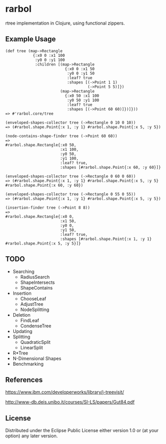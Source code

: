 # rarbol

rtree implementation in Clojure, using functional zippers.

## Example Usage

```
(def tree (map->Rectangle
            {:x0 0 :x1 100
             :y0 0 :y1 100
             :children [(map->Rectangle
                          {:x0 0 :x1 50
                           :y0 0 :y1 50
                           :leaf? true
                           :shapes [(->Point 1 1)
                                    (->Point 5 5)]})
                        (map->Rectangle
                          {:x0 50 :x1 100
                           :y0 50 :y1 100
                           :leaf? true
                           :shapes [(->Point 60 60)]})]}))
=> #'rarbol.core/tree       

(enveloped-shapes-collector tree (->Rectangle 0 10 0 10))
=> (#rarbol.shape.Point{:x 1, :y 1} #rarbol.shape.Point{:x 5, :y 5})

(node-contains-shape-finder tree (->Point 60 60))
=>
#rarbol.shape.Rectangle{:x0 50,
                        :x1 100,
                        :y0 50,
                        :y1 100,
                        :leaf? true,
                        :shapes [#rarbol.shape.Point{:x 60, :y 60}]}

(enveloped-shapes-collector tree (->Rectangle 0 60 0 60))
=> (#rarbol.shape.Point{:x 1, :y 1} #rarbol.shape.Point{:x 5, :y 5} #rarbol.shape.Point{:x 60, :y 60})

(enveloped-shapes-collector tree (->Rectangle 0 55 0 55))
=> (#rarbol.shape.Point{:x 1, :y 1} #rarbol.shape.Point{:x 5, :y 5})

(insertion-finder tree (->Point 8 8))
=>
#rarbol.shape.Rectangle{:x0 0,
                        :x1 50,
                        :y0 0,
                        :y1 50,
                        :leaf? true,
                        :shapes [#rarbol.shape.Point{:x 1, :y 1} #rarbol.shape.Point{:x 5, :y 5}]}
```

## TODO
* Searching
  * RadiusSearch
  * ShapeIntersects
  * ShapeContains
* Insertion
  * ChooseLeaf
  * AdjustTree
  * NodeSplitting
* Deletion
  * FindLeaf
  * CondenseTree
* Updating
* Splitting
  * QuadraticSplit
  * LinearSplit
* R\*Tree
* N-Dimensional Shapes
* Benchmarking

## References

https://www.ibm.com/developerworks/library/j-treevisit/

http://www-db.deis.unibo.it/courses/SI-LS/papers/Gut84.pdf

## License

Distributed under the Eclipse Public License either version 1.0 or (at
your option) any later version.
